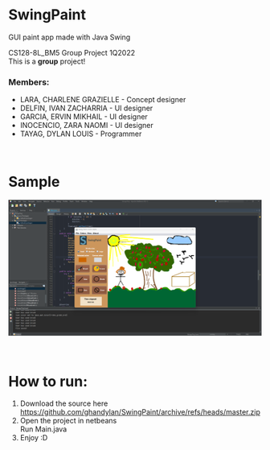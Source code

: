 # SwingPaint
GUI paint app made with Java Swing

CS128-8L_BM5 Group Project 1Q2022\
This is a **group** project!

### Members: 
 * LARA, CHARLENE GRAZIELLE - Concept designer
 * DELFIN, IVAN ZACHARRIA - UI designer
 * GARCIA, ERVIN MIKHAIL - UI designer
 * INOCENCIO, ZARA NAOMI - UI designer
 * TAYAG, DYLAN LOUIS - Programmer
 
&nbsp;
&nbsp;
&nbsp;

# Sample
![alt text for screen readers](readme_pics/sample_pic1.png "Text to show on mouseover")


&nbsp;
&nbsp;
&nbsp;

# How to run:
1. Download the source here\
  https://github.com/ghandylan/SwingPaint/archive/refs/heads/master.zip
2. Open the project in netbeans\
   Run Main.java
3. Enjoy :D
